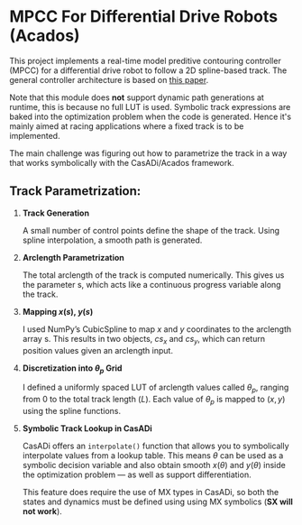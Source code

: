 # MPCC For Differential Drive Robots (Acados)

This project implements a real-time model preditive contouring controller (MPCC) for a differential drive robot to follow a 2D spline-based track. The general controller architecture is based on [this paper](https://arxiv.org/pdf/1711.07300).

Note that this module does **not** support dynamic path generations at runtime, this is because no full LUT is used. Symbolic track expressions are baked into the optimization problem when the code is generated. Hence it's mainly aimed at racing applications where a fixed track is to be implemented.

The main challenge was figuring out how to parametrize the track in a way that works symbolically with the CasADi/Acados framework.

## Track Parametrization:

1. **Track Generation**
   
   A small number of control points define the shape of the track. Using spline interpolation, a smooth path is generated.

2. **Arclength Parametrization**

    The total arclength of the track is computed numerically. This gives us the parameter s, which acts like a continuous progress variable along the track.

3. **Mapping $x(s)$, $y(s)$**
   
   I used NumPy’s CubicSpline to map $x$ and $y$ coordinates to the arclength array s. This results in two objects, $cs_x$ and $cs_y$, which can return position values given an arclength input.

4. **Discretization into $\theta_p$ Grid**

   I defined a uniformly spaced LUT of arclength values called $\theta_p$, ranging from $0$ to the total track length $(L)$. Each value of $\theta_p$ is mapped to $(x, y)$ using the spline functions.

5. **Symbolic Track Lookup in CasADi**
   
    CasADi offers an ```interpolate()``` function that allows you to symbolically interpolate values from a lookup table. This means $\theta$ can be used as a symbolic decision variable and also obtain smooth $x(\theta)$ and $y(\theta)$ inside the optimization problem — as well as support differentiation.

    This feature does require the use of MX types in CasADi, so both the states and dynamics must be defined using using MX symbolics (**SX will not work**).

